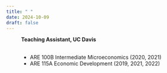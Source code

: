 ```yaml
---
title: " "
date: 2024-10-09
draft: false
---
```


<div style="margin-left: 40px;">

**Teaching Assistant, UC Davis**<br><br>
- ARE 100B Intermediate Microeconomics (2020, 2021)
- ARE 115A Economic Development (2019, 2021, 2022)

</div>